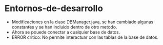 # Entornos-de-desarrollo

- Modificaciones en la clase DBManager.java, se han cambiado algunas constantes y se han incluido dentro de otro metodo.
- Ahora se pouede conectar a cualquier base de datos.
- ERROR critico: No permite interactuar con las tablas de la base de datos.
